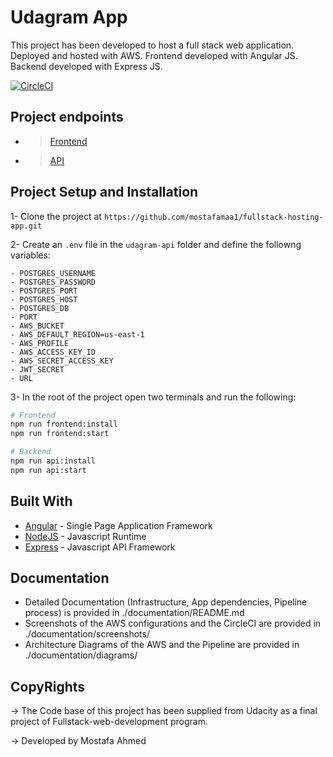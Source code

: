 # Udagram App
This project has been developed to host a full stack web application. Deployed and hosted with AWS. Frontend developed with Angular JS. Backend developed with Express JS. 


[![CircleCI](https://circleci.com/gh/mostafamaa1/fullstack-hosting-app/tree/master.svg?style=svg)](https://circleci.com/gh/mostafamaa1/fullstack-hosting-app/?branch=master)

## Project endpoints

* > <a href="http://my-udagram-app1.s3-website-us-east-1.amazonaws.com/">Frontend</a>

* > <a href="http://udagram-api-dev.eba-chkjrke3.us-east-1.elasticbeanstalk.com">API</a>

## Project Setup and Installation
1- Clone the project at `https://github.com/mostafamaa1/fullstack-hosting-app.git` 

2- Create an `.env` file in the `udagram-api` folder and define the followng variables:
```
- POSTGRES_USERNAME
- POSTGRES_PASSWORD
- POSTGRES_PORT
- POSTGRES_HOST
- POSTGRES_DB
- PORT
- AWS_BUCKET
- AWS_DEFAULT_REGION=us-east-1
- AWS_PROFILE
- AWS_ACCESS_KEY_ID
- AWS_SECRET_ACCESS_KEY
- JWT_SECRET
- URL
```
3- In the root of the project open two terminals and run the following:
```bash
# Frontend
npm run frontend:install
npm run frontend:start
```

```bash
# Backend
npm run api:install
npm run api:start
```

## Built With

- [Angular](https://angular.io/) - Single Page Application Framework
- [NodeJS](https://nodejs.org) - Javascript Runtime
- [Express](https://expressjs.com/) - Javascript API Framework

## Documentation
* Detailed Documentation (Infrastructure, App dependencies, Pipeline process) is provided in ./documentation/README.md
* Screenshots of the AWS configurations and the CircleCI are provided in ./documentation/screenshots/
* Architecture Diagrams of the AWS and the Pipeline are provided in ./documentation/diagrams/

## CopyRights
-> The Code base of this project has been supplied from Udacity as a final project of Fullstack-web-development program.

-> Developed by Mostafa Ahmed
